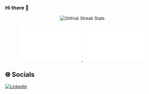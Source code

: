 ### Hi there 👋

<!-- STREAK STATS -->
<p align="center"> 
    <img src="https://github-readme-streak-stats.herokuapp.com?user=abs0luty&amp;theme=leafy&amp;date_format=j%20M%5B%20Y%5D&amp;ring=047884&amp;sideNums=06ACBD&amp;dates=06ACBD&amp;currStreakNum=08E8FF&amp;currStreakLabel=08E8FF&amp;background=ffffff00&amp;hide_border=true" alt="GitHub Streak Stats"/>
    <br>
</p>

<!-- STATS -->
<a href="https://github.com/abs0luty/github-stats">
  <p align='center'>
    <img width="40%" src="https://github.com/abs0luty/github-stats/blob/master/generated/overview.svg#gh-dark-mode-only"/>
    <img width="40%" src="https://github.com/abs0luty/github-stats/blob/master/generated/languages.svg#gh-dark-mode-only"/>
  </p>
</a>

 ## 🌐 Socials
   
[![LinkedIn](https://img.shields.io/badge/LinkedIn-%230077B5.svg?logo=linkedin&logoColor=white&style=for-the-badge)](https://www.linkedin.com/in/nitishhsinghhh/) 

<!--
**nitishhsinghhh/nitishhsinghhh** is a ✨ _special_ ✨ repository because its `README.md` (this file) appears on your GitHub profile.

Here are some ideas to get you started:

- 🔭 I’m currently working on ...
- 🌱 I’m currently learning ...
- 👯 I’m looking to collaborate on ...
- 🤔 I’m looking for help with ...
- 💬 Ask me about ...
- 📫 How to reach me: ...
- 😄 Pronouns: ...
- ⚡ Fun fact: ...
-->
